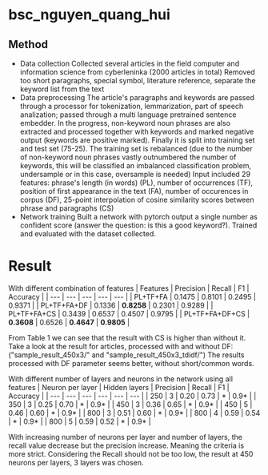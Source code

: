 # bsc_nguyen_quang_hui

## Method

+ Data collection
Collected several articles in the field computer and information science from cyberleninka (2000 articles in total)
Removed too short paragraphs, special symbol, literature reference, separate the keyword list from the text
+ Data preprocessing
The article's paragraphs and keywords are passed through a processor for tokenization, lemmarization, part of speech analization; passed through a multi language pretrained sentence embedder. In the progress, non-keyword noun phrases are also extracted and processed together with keywords and marked negative output (keywords are positive marked). Finally it is split into training set and test set (75-25). The training set is rebalanced (due to the number of non-keyword noun phrases vastly outnumbered the number of keywords, this will be classified an imbalanced classification problem, undersample or in this case, oversample is needed)
Input included 29 features: phrase's length (in words) (PL), number of occurrences (TF), position of first appearance in the text (FA), number of occurences in corpus (DF), 25-point interpolation of cosine similarity scores between phrase and paragraphs (CS)
+ Network training
Built a network with pytorch output a single number as confident score (answer the question: is this a good keyword?). Trained and evaluated with the dataset collected. 

# Result

With different combination of features
| Features | Precision | Recall | F1 | Accuracy |
| --- | --- | --- | --- | --- |
| PL+TF+FA          | 0.1475 | 0.8101 | 0.2495 | 0.9371 |
| PL+TF+FA+DF       | 0.1336 | **0.8258** | 0.2301 | 0.9289 |
| PL+TF+FA+CS       | 0.3439 | 0.6537 | 0.4507 | 0.9795 |
| PL+TF+FA+DF+CS    | **0.3608** | 0.6526 | **0.4647** | **0.9805** |

From Table 1 we can see that the result with CS is higher than without it. 
Take a look at the result for articles, processed with and without DF: ("sample_result_450x3/" and "sample_result_450x3_tdidf/")
The results processed with DF parameter seems better, without short/common words.

With different number of layers and neurons in the network using all features
| Neuron per layer | Hidden layers | Precision | Recall | F1 | Accuracy |
| --- | --- | --- | --- | --- | --- |
| 250 | 3 | 0.20 | 0.73 | * | 0.9* |
| 350 | 3 | 0.25 | 0.70 | * | 0.9* |
| 450 | 3 | 0.36 | 0.65 | * | 0.9* |
| 450 | 5 | 0.46 | 0.60 | * | 0.9* |
| 800 | 3 | 0.51 | 0.60 | * | 0.9* |
| 800 | 4 | 0.59 | 0.54 | * | 0.9* |
| 800 | 5 | 0.59 | 0.52 | * | 0.9* |

With increasing number of neurons per layer and number of layers, the recall value decrease but the precision increase. Meaning the criteria is more strict. Considering the Recall should not be too low, the result at 450 neurons per layers, 3 layers was chosen.
